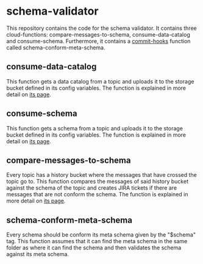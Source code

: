 # schema-validator
This repository contains the code for the schema validator. It contains three cloud-functions: compare-messages-to-schema, consume-data-catalog and consume-schema. Furthermore, it contains a [commit-hooks](https://github.com/vwt-digital/commit-hooks) function called schema-conform-meta-schema.

## consume-data-catalog
This function gets a data catalog from a topic and uploads it to the storage bucket defined in its config variables. The function is explained in more detail on [its page](https://github.com/vwt-digital/schema-validator/tree/develop/functions/consume_data_catalog).

## consume-schema
This function gets a schema from a topic and uploads it to the storage bucket defined in its config variables. The function is explained in more detail on [its page](https://github.com/vwt-digital/schema-validator/tree/develop/functions/consume_schema).

## compare-messages-to-schema
Every topic has a history bucket where the messages that have crossed the topic go to. This function compares the messages of said history bucket against the schema of the topic and creates JIRA tickets if there are messages that are not conform the schema. The function is explained in more detail on [its page](https://github.com/vwt-digital/schema-validator/tree/develop/functions/compare-messages-to-schema).

## schema-conform-meta-schema
Every schema should be conform its meta schema given by the "$schema" tag. This function assumes that it can find the meta schema in the same folder as where it can find the schema and then validates the schema against its meta schema.